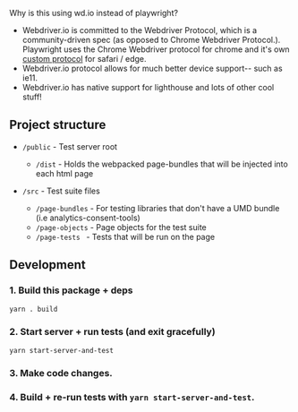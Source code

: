 Why is this using wd.io instead of playwright?

- Webdriver.io is committed to the Webdriver Protocol, which is a community-driven spec (as opposed to Chrome Webdriver Protocol.). Playwright uses the Chrome Webdriver protocol for chrome and it's own [custom protocol](https://github.com/microsoft/playwright/issues/4862) for safari / edge.
- Webdriver.io protocol allows for much better device support-- such as ie11.
- Webdriver.io has native support for lighthouse and lots of other cool stuff!

## Project structure
- `/public` - Test server root
  - `/dist` - Holds the webpacked page-bundles that will be injected into each html page

- `/src` - Test suite files
  - `/page-bundles` - For testing libraries that don't have a UMD bundle (i.e analytics-consent-tools)
  - `/page-objects` - Page objects for the test suite
  - `/page-tests ` - Tests that will be run on the page
  

## Development
### 1. Build this package + deps
```sh
yarn . build
```
### 2. Start server + run tests (and exit gracefully)
```
yarn start-server-and-test
```
### 3. Make code changes.

### 4. Build + re-run tests with `yarn start-server-and-test`.

